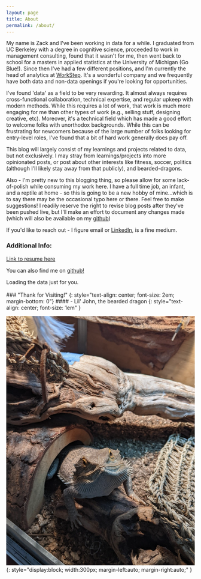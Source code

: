 ```yaml
---
layout: page
title: About
permalink: /about/
---
```


My name is Zack and I've been working in data for a while. I graduated from UC Berkeley with a degree in cognitive science, proceeded to work in management consulting, found that it wasn't for me, then went back to school for a masters in applied statistics at the University of Michigan (Go Blue!). Since then I've had a few different positions, and I'm currently the head of analytics at [WorkStep](https://www.workstep.com). It's a wonderful company and we frequently have both data and non-data openings if you're looking for opportunities.

I've found 'data' as a field to be very rewarding. It almost always requires cross-functional collaboration, technical expertise, and regular upkeep with modern methods. While this requires a lot of work, that work is much more engaging for me than other types of work (e.g., selling stuff, designing creative, etc). Moreover, it's a technical field which has made a good effort to welcome folks with unorthodox backgrounds. While this can be frustrating for newcomers because of the large number of folks looking for entry-level roles, I've found that a bit of hard work generally does pay off.

This blog will largely consist of my learnings and projects related to data, but not exclusively. I may stray from learnings/projects into more opinionated posts, or post about other interests like fitness, soccer, politics (although I'll likely stay away from that publicly), and bearded-dragons.

Also - I'm pretty new to this blogging thing, so please allow for some lack-of-polish while consuming my work here. I have a full time job, an infant, and a reptile at home - so this is going to be a new hobby of mine...which is to say there may be the occasional typo here or there. Feel free to make suggestions! I readily reserve the right to revise blog posts after they've been pushed live, but I'll make an effort to document any changes made (which will also be available on my [github](https://github.com/zkeller89/zkeller89.github.io))

If you'd like to reach out - I figure email or [LinkedIn](https://www.linkedin.com/in/zrkeller/), is a fine medium.

### Additional Info:

[Link to resume here](/assets/pdf/zkeller_resume_public.pdf)

You can also find me on [github!](https://github.com/zkeller89)

<!-- Credit: https://bloggify.github.io/github-calendar/ -->
<!-- Prepare a container for your calendar. -->
<script
  src="https://cdn.rawgit.com/IonicaBizau/github-calendar/gh-pages/dist/github-calendar.min.js"
>
</script>

<!-- Optionally, include the theme (if you don't want to struggle to write the CSS) -->
<link
  rel="stylesheet"
  href="https://cdn.rawgit.com/IonicaBizau/github-calendar/gh-pages/dist/github-calendar.css"
/>

<!-- Prepare a container for your calendar. -->
<div class="calendar">
    <!-- Loading stuff -->
    Loading the data just for you.
</div>

<script>
    new GitHubCalendar(".calendar", "zkeller89");
</script>
<br />
### "Thank for Visiting!"
{: style="text-align: center; font-size: 2em; margin-bottom: 0"}
#### - Lil' John, the bearded dragon
{: style="text-align: center; font-size: 1em" }

![My office mate, Lil' John](/assets/img/lil_john.png){: style="display:block; width:300px; margin-left:auto; margin-right:auto;" }